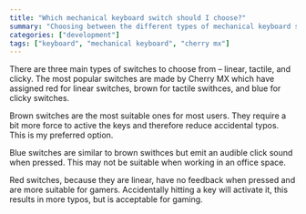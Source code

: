 ```yaml
---
title: "Which mechanical keyboard switch should I choose?"
summary: "Choosing between the different types of mechanical keyboard switches?"
categories: ["development"]
tags: ["keyboard", "mechanical keyboard", "cherry mx"]
---
```


There are three main types of switches to choose from – linear, tactile, and clicky. The most popular switches are made by Cherry MX which have assigned red for linear switches, brown for tactile swithces, and blue for clicky switches.

Brown switches are the most suitable ones for most users. They require a bit more force to active the keys and therefore reduce accidental typos. This is my preferred option.

Blue switches are similar to brown swithces but emit an audible click sound when pressed. This may not be suitable when working in an office space.

Red switches, because they are linear, have no feedback when pressed and are more suitable for gamers. Accidentally hitting a key will activate it, this results in more typos, but is acceptable for gaming.
